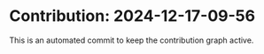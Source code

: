 # Contribution: 2024-12-17-09-56
This is an automated commit to keep the contribution graph active.
